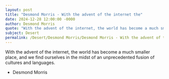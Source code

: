 ```yaml
---
layout: post
title: "Desmond Morris - With the advent of the internet the"
date: 2024-12-28 12:00:00 -0000
author: Desmond Morris
quote: "With the advent of the internet, the world has become a much smaller place, and we find ourselves in the midst of an unprecedented fusion of cultures and languages."
subject: Desert
permalink: /Desert/Desmond Morris/Desmond Morris - With the advent of the internet the
---
```


With the advent of the internet, the world has become a much smaller place, and we find ourselves in the midst of an unprecedented fusion of cultures and languages.

- Desmond Morris
